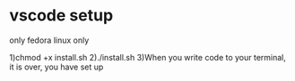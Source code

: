 # vscode setup

only fedora linux only

1)chmod +x install.sh 
2)./install.sh 
3)When you write code to your terminal, it is over, you have set up
